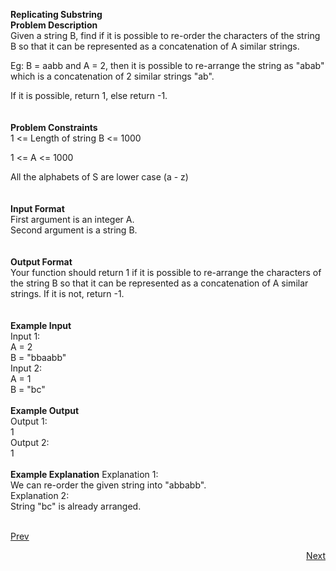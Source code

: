 **Replicating Substring**<br />
**Problem Description**<br />
Given a string B, find if it is possible to re-order the characters of the string B so that it can be represented as a concatenation of A similar strings.<br />

Eg: B = aabb and A = 2, then it is possible to re-arrange the string as "abab" which is a concatenation of 2 similar strings "ab".<br />

If it is possible, return 1, else return -1.<br />
<br />
<br />
**Problem Constraints**<br />
1 <= Length of string B <= 1000<br />

1 <= A <= 1000<br />

All the alphabets of S are lower case (a - z)<br />
<br />
<br />
**Input Format**<br />
First argument is an integer A.<br />
Second argument is a string B.<br />
<br />
<br />
**Output Format**<br />
Your function should return 1 if it is possible to re-arrange the characters of the string B so that it can be represented as a concatenation of A similar strings. If it is not, return -1.<br />
<br />
<br />
**Example Input**<br />
Input 1:<br />
 A = 2<br />
 B = "bbaabb"<br />
Input 2:<br />
 A = 1<br />
 B = "bc"<br />
<br />
**Example Output**<br />
Output 1:<br />
 1<br />
Output 2:<br />
 1<br />
<br />
**Example Explanation**
Explanation 1:<br />
  We can re-order the given string into "abbabb".<br />
Explanation 2:<br />
  String "bc" is already arranged.<br /><br />
										   
<a class="Pagination-link1SfnH-8-DxMA Pagination-link_right2v3HzuwWFxb4" aria-label="Next Page: Raw Mode Editor" href="https://github.com/divyangju1991/DSA-Scaler/blob/main/DSA/src/com/scaler/dsa/hashing/assignment/read3rdPage.md"><div class="Pagination-text3yhjKs84FCa6 Pagination-text_right3I2htOlt_CfS">Prev</div><span class="Pagination-iconGA9TkfVeYvTp icon-arrow-right2"></span></a>
<p align="right"><a class="Pagination-link1SfnH-8-DxMA Pagination-link_right2v3HzuwWFxb4" aria-label="Next Page: Raw Mode Editor" href="https://github.com/divyangju1991/DSA-Scaler/blob/main/DSA/src/com/scaler/dsa/hashing/assignment/read5thPage.md">Next</a></p>
